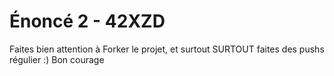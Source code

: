 # Énoncé 2 - 42XZD
 Faites bien attention à Forker le projet, et surtout SURTOUT faites des pushs régulier :) Bon courage
